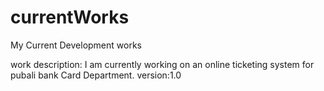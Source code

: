 # currentWorks
My Current Development works

work description: I am currently working on an online ticketing system for pubali bank Card Department.
version:1.0
